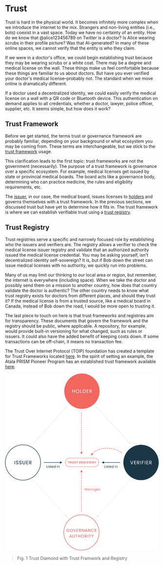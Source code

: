 # Trust

Trust is hard in the physical world. It becomes infinitely more complex when we introduce the internet to the mix. Strangers and non-living entities (i.e., bots) coexist in a vast space. Today we have no certainty of an entity. How do we know that @alice123456789 on Twitter is a doctor? Is Alice wearing scrubs in their profile picture? Was that AI-generated? In many of these online spaces, we cannot verify that the entity is who they claim.

If we were in a doctor's office, we could begin establishing trust because they may be wearing scrubs or a white coat. There may be a degree and medical license on the wall. These things make us feel comfortable because these things are familiar to us about doctors. But have you ever verified your doctor's medical license–probably not. The standard when we move online is dramatically different.

If a doctor used a decentralized identity, we could easily verify the medical license on a wall with a QR code or Bluetooth device. This authentication on demand applies to all credentials, whether a doctor, lawyer, police officer, supplier, etc. It seems simple, but how does it work?

## Trust Framework

Before we get started, the terms trust or governance framework are probably familiar, depending on your background or what ecosystem you may be coming from. These terms are interchangeable, but we stick to the [trust framework](/docs/concepts/glossary#trust-framework) usage.

This clarification leads to the first topic: trust frameworks are not the government (necessarily). The purpose of a trust framework is governance over a specific ecosystem. For example, medical licenses get issued by state or provincial medical boards. The board acts like a governance body, determining who can practice medicine, the rules and eligibility requirements, etc.

The [issuer](/docs/concepts/glossary#issuer), in our case, the medical board, issues licenses to [holders](/docs/concepts/glossary#holders) and governs themselves with a trust framework. In the previous sections, we discussed trust but have yet to determine how it fits in. The trust framework is where we can establish verifiable trust using a [trust registry](/docs/concepts/glossary#trust-registry).

## Trust Registry

Trust registries serve a specific and narrowly focused role by establishing who the issuers and verifiers are. The registry allows a verifier to check the medical license issuer registry and validate that an authorized authority issued the medical license credential. You may be asking yourself, isn't decentralized identity self-sovereign? It is, but if Bob down the street can issue medical licenses with no authority, we quickly run into problems.

Many of us may limit our thinking to our local area or region, but remember, the internet is everywhere (including space). When we take the doctor and possibly send them on a mission to another country, how does that country validate the doctor is authentic? The other country needs to know what trust registry exists for doctors from different places, and should they trust it? If the medical license is from a trusted source, like a medical board in Canada, instead of Bob down the road, I would be more open to trusting it.

The last piece to touch on here is that trust frameworks and registries aim for transparency. These documents that govern the framework and the registry should be public, where applicable. A repository, for example, would provide built-in versioning for what changed, such as rules or issuers. It could also have the added benefit of keeping costs down. If some transactions can be off-chain, it means no transaction fee. 

The Trust Over Internet Protocol (TOIP) foundation has created a template for Trust Frameworks located [here](https://trustoverip.org/news/2022/02/01/the-toip-foundation-releases-its-first-official-governance-specifications/). In the spirit of setting an example, the Atala PRISM Pioneer Program has an established trust framework available [here](https://github.com/AtalaPRISMTribe/PPPGF).

![Trust Diamond](/img/trust-diamond.png "Trust Diamond")
> Fig. 1 Trust Diamond with Trust Framwork and Registry
